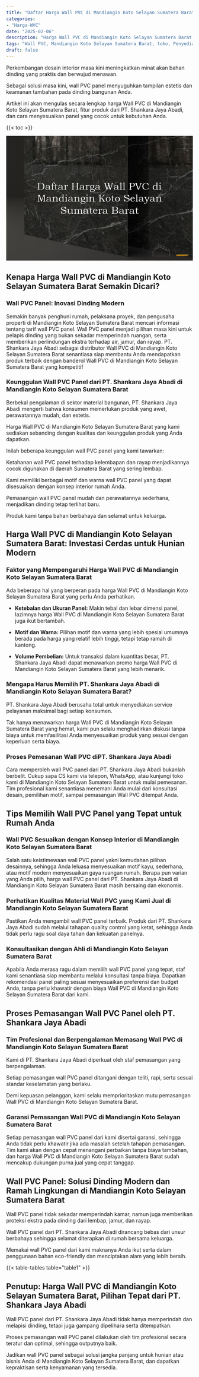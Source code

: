 ```yaml
---
title: "Daftar Harga Wall PVC di Mandiangin Koto Selayan Sumatera Barat"
categories: 
- "Harga-WVC"
date: "2025-02-06"
description: "Harga Wall PVC di Mandiangin Koto Selayan Sumatera Barat untuk rumah, kantor, serta gerai. Panel terbaik, variasi motif, pilihan warna modern, beserta jasa instalasi oleh tim profesional serta jaminan resmi!|Jasa distribusi Wall PVC di Mandiangin Koto Selayan Sumatera Barat bagi keperluan tempat tinggal, kantor, maupun ritel, beserta produk berkualitas dan pemasangan oleh tim profesional dan garansi resmi.|Alternatif Wall PVC di Mandiangin Koto Selayan Sumatera Barat yang terbukti untuk rumah, kantor, dan ritel, bersama panel terbaik dan instalasi oleh teknisi berpengalaman dan kepastian resmi.|Penjualan Wall PVC di Mandiangin Koto Selayan Sumatera Barat untuk rumah, kantor, dan toko, dengan material terbaik dan penempatan ditangani oleh tim ahli, disertai dengan garansi resmi.}"
tags: "Wall PVC, Mandiangin Koto Selayan Sumatera Barat, toko, Penyedia, distributor"
draft: false
---
```


Perkembangan desain interior masa kini meningkatkan minat akan bahan dinding yang praktis dan berwujud menawan.

Sebagai solusi masa kini, wall PVC panel menyuguhkan tampilan estetis dan keamanan tambahan pada dinding bangunan Anda.

Artikel ini akan mengulas secara lengkap harga Wall PVC di Mandiangin Koto Selayan Sumatera Barat, fitur produk dari PT. Shankara Jaya Abadi, dan cara menyesuaikan panel yang cocok untuk kebutuhan Anda.

{{< toc >}}

![Daftar Harga Wall PVC di Mandiangin Koto Selayan Sumatera Barat](/images/Harga-WVC/Daftar-Harga-Wall-PVC-di-Mandiangin-Koto-Selayan-Sumatera-Barat.png)


## Kenapa Harga Wall PVC di Mandiangin Koto Selayan Sumatera Barat Semakin Dicari?

### Wall PVC Panel: Inovasi Dinding Modern

Semakin banyak penghuni rumah, pelaksana proyek, dan pengusaha properti di Mandiangin Koto Selayan Sumatera Barat mencari informasi tentang tarif wall PVC panel. Wall PVC panel menjadi pilihan masa kini untuk pelapis dinding yang bukan sekadar memperindah ruangan, serta memberikan perlindungan ekstra terhadap air, jamur, dan rayap. PT. Shankara Jaya Abadi sebagai distributor Wall PVC di Mandiangin Koto Selayan Sumatera Barat senantiasa siap membantu Anda mendapatkan produk terbaik dengan banderol Wall PVC di Mandiangin Koto Selayan Sumatera Barat yang kompetitif

### Keunggulan Wall PVC Panel dari PT. Shankara Jaya Abadi di Mandiangin Koto Selayan Sumatera Barat

Berbekal pengalaman di sektor material bangunan, PT. Shankara Jaya Abadi mengerti bahwa konsumen memerlukan produk yang awet, perawatannya mudah, dan estetis.

Harga Wall PVC di Mandiangin Koto Selayan Sumatera Barat yang kami sediakan sebanding dengan kualitas dan keunggulan produk yang Anda dapatkan.

Inilah beberapa keunggulan wall PVC panel yang kami tawarkan:

Ketahanan wall PVC panel terhadap kelembapan dan rayap menjadikannya cocok digunakan di daerah Sumatera Barat yang sering lembap.

Kami memiliki berbagai motif dan warna wall PVC panel yang dapat disesuaikan dengan konsep interior rumah Anda.

Pemasangan wall PVC panel mudah dan perawatannya sederhana, menjadikan dinding tetap terlihat baru.

Produk kami tanpa bahan berbahaya dan selamat untuk keluarga.

## Harga Wall PVC di Mandiangin Koto Selayan Sumatera Barat: Investasi Cerdas untuk Hunian Modern

### Faktor yang Mempengaruhi Harga Wall PVC di Mandiangin Koto Selayan Sumatera Barat

Ada beberapa hal yang berperan pada harga Wall PVC di Mandiangin Koto Selayan Sumatera Barat yang perlu Anda perhatikan.

- **Ketebalan dan Ukuran Panel:** Makin tebal dan lebar dimensi panel, lazimnya harga Wall PVC di Mandiangin Koto Selayan Sumatera Barat juga ikut bertambah.

- **Motif dan Warna:** Pilihan motif dan warna yang lebih spesial umumnya berada pada harga yang relatif lebih tinggi, tetapi tetap ramah di kantong.

- **Volume Pembelian:** Untuk transaksi dalam kuantitas besar, PT. Shankara Jaya Abadi dapat menawarkan promo harga Wall PVC di Mandiangin Koto Selayan Sumatera Barat yang lebih menarik.

### Mengapa Harus Memilih PT. Shankara Jaya Abadi di Mandiangin Koto Selayan Sumatera Barat?

PT. Shankara Jaya Abadi berusaha total untuk menyediakan service pelayanan maksimal bagi setiap konsumen.

Tak hanya menawarkan harga Wall PVC di Mandiangin Koto Selayan Sumatera Barat yang hemat, kami pun selalu menghadirkan diskusi tanpa biaya untuk memfasilitasi Anda menyesuaikan produk yang sesuai dengan keperluan serta biaya.

### Proses Pemesanan Wall PVC diPT. Shankara Jaya Abadi

Cara memperoleh wall PVC panel dari PT. Shankara Jaya Abadi bukanlah berbelit. Cukup sapa CS kami via telepon, WhatsApp, atau kunjungi toko kami di Mandiangin Koto Selayan Sumatera Barat untuk mulai pemesanan. Tim profesional kami senantiasa menemani Anda mulai dari konsultasi desain, pemilihan motif, sampai pemasangan Wall PVC ditempat Anda.

## Tips Memilih Wall PVC Panel yang Tepat untuk Rumah Anda

### Wall PVC Sesuaikan dengan Konsep Interior di Mandiangin Koto Selayan Sumatera Barat

Salah satu keistimewaan wall PVC panel yakni kemudahan pilihan desainnya, sehingga Anda leluasa menyesuaikan motif kayu, sederhana, atau motif modern menyesuaikan gaya ruangan rumah. Berapa pun varian yang Anda pilih, harga wall PVC panel dari PT. Shankara Jaya Abadi di Mandiangin Koto Selayan Sumatera Barat masih bersaing dan ekonomis.

### Perhatikan Kualitas Material Wall PVC yang Kami Jual di Mandiangin Koto Selayan Sumatera Barat

Pastikan Anda mengambil wall PVC panel terbaik. Produk dari PT. Shankara Jaya Abadi sudah melalui tahapan quality control yang ketat, sehingga Anda tidak perlu ragu soal daya tahan dan kekuatan panelnya.

### Konsultasikan dengan Ahli di Mandiangin Koto Selayan Sumatera Barat

Apabila Anda merasa ragu dalam memilih wall PVC panel yang tepat, staf kami senantiasa siap membantu melalui konsultasi tanpa biaya. Dapatkan rekomendasi panel paling sesuai menyesuaikan preferensi dan budget Anda, tanpa perlu khawatir dengan biaya Wall PVC di Mandiangin Koto Selayan Sumatera Barat dari kami.

## Proses Pemasangan Wall PVC Panel oleh PT. Shankara Jaya Abadi

### Tim Profesional dan Berpengalaman Memasang Wall PVC di Mandiangin Koto Selayan Sumatera Barat

Kami di PT. Shankara Jaya Abadi diperkuat oleh staf pemasangan yang berpengalaman.

Setiap pemasangan wall PVC panel ditangani dengan teliti, rapi, serta sesuai standar keselamatan yang berlaku.

Demi kepuasan pelanggan, kami selalu memprioritaskan mutu pemasangan Wall PVC di Mandiangin Koto Selayan Sumatera Barat.

### Garansi Pemasangan Wall PVC di Mandiangin Koto Selayan Sumatera Barat

Setiap pemasangan wall PVC panel dari kami disertai garansi, sehingga Anda tidak perlu khawatir jika ada masalah setelah tahapan pemasangan. Tim kami akan dengan cepat menangani perbaikan tanpa biaya tambahan, dan harga Wall PVC di Mandiangin Koto Selayan Sumatera Barat sudah mencakup dukungan purna jual yang cepat tanggap.

## Wall PVC Panel: Solusi Dinding Modern dan Ramah Lingkungan di Mandiangin Koto Selayan Sumatera Barat

Wall PVC panel tidak sekadar memperindah kamar, namun juga memberikan proteksi ekstra pada dinding dari lembap, jamur, dan rayap.

Wall PVC panel dari PT. Shankara Jaya Abadi dirancang bebas dari unsur berbahaya sehingga selamat diterapkan di rumah bersama keluarga.

Memakai wall PVC panel dari kami maknanya Anda ikut serta dalam penggunaan bahan eco-friendly dan menciptakan alam yang lebih bersih.

{{< table-tables table="table1" >}}

## Penutup: Harga Wall PVC di Mandiangin Koto Selayan Sumatera Barat, Pilihan Tepat dari PT. Shankara Jaya Abadi

Wall PVC panel dari PT. Shankara Jaya Abadi tidak hanya memperindah dan melapisi dinding, tetapi juga gampang dipelihara serta ditempatkan.

Proses pemasangan wall PVC panel dilakukan oleh tim profesional secara teratur dan optimal, sehingga outputnya baik.

Jadikan wall PVC panel sebagai solusi jangka panjang untuk hunian atau bisnis Anda di Mandiangin Koto Selayan Sumatera Barat, dan dapatkan kepraktisan serta kenyamanan yang tersedia.